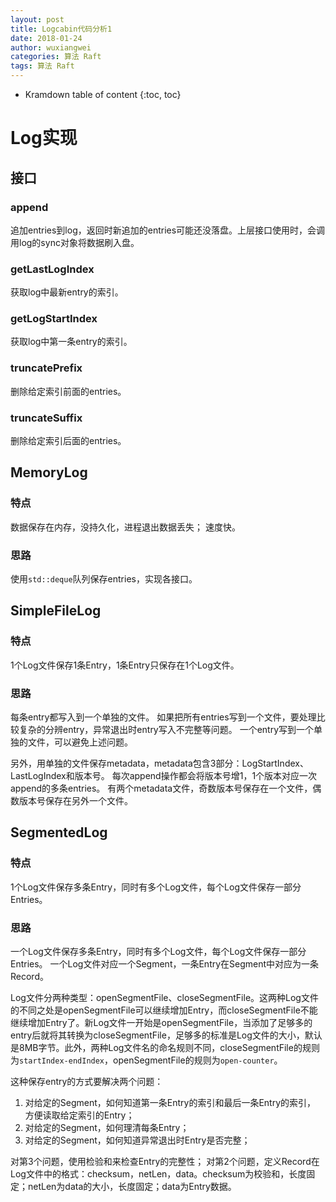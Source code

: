 ```yaml
---
layout: post
title: Logcabin代码分析1
date: 2018-01-24
author: wuxiangwei
categories: 算法 Raft
tags: 算法 Raft
---
```


* Kramdown table of content
{:toc, toc}

# Log实现 #

## 接口 ##

### append ###

追加entries到log，返回时新追加的entries可能还没落盘。上层接口使用时，会调用log的sync对象将数据刷入盘。

### getLastLogIndex ###

获取log中最新entry的索引。

### getLogStartIndex ###

获取log中第一条entry的索引。

### truncatePrefix ###

删除给定索引前面的entries。

### truncateSuffix ###

删除给定索引后面的entries。

## MemoryLog ##

### 特点 ###


数据保存在内存，没持久化，进程退出数据丢失；
速度快。

### 思路 ###

使用`std::deque`队列保存entries，实现各接口。

## SimpleFileLog ##

### 特点 ###

1个Log文件保存1条Entry，1条Entry只保存在1个Log文件。

### 思路 ###

每条entry都写入到一个单独的文件。
如果把所有entries写到一个文件，要处理比较复杂的分辨entry，异常退出时entry写入不完整等问题。
一个entry写到一个单独的文件，可以避免上述问题。

另外，用单独的文件保存metadata，metadata包含3部分：LogStartIndex、LastLogIndex和版本号。
每次append操作都会将版本号增1，1个版本对应一次append的多条entries。 有两个metadata文件，奇数版本号保存在一个文件，偶数版本号保存在另外一个文件。

## SegmentedLog ##

### 特点 ###

1个Log文件保存多条Entry，同时有多个Log文件，每个Log文件保存一部分Entries。

### 思路 ###

一个Log文件保存多条Entry，同时有多个Log文件，每个Log文件保存一部分Entries。
一个Log文件对应一个Segment，一条Entry在Segment中对应为一条Record。

Log文件分两种类型：openSegmentFile、closeSegmentFile。这两种Log文件的不同之处是openSegmentFile可以继续增加Entry，而closeSegmentFile不能继续增加Entry了。新Log文件一开始是openSegmentFile，当添加了足够多的entry后就将其转换为closeSegmentFile，足够多的标准是Log文件的大小，默认是8MB字节。此外，两种Log文件名的命名规则不同，closeSegmentFile的规则为`startIndex-endIndex`，openSegmentFile的规则为`open-counter`。



这种保存entry的方式要解决两个问题：

1. 对给定的Segment，如何知道第一条Entry的索引和最后一条Entry的索引， 方便读取给定索引的Entry；
2. 对给定的Segment，如何理清每条Entry；
3. 对给定的Segment，如何知道异常退出时Entry是否完整；

对第3个问题，使用检验和来检查Entry的完整性；
对第2个问题，定义Record在Log文件中的格式：checksum，netLen，data。checksum为校验和，长度固定；netLen为data的大小，长度固定；data为Entry数据。



